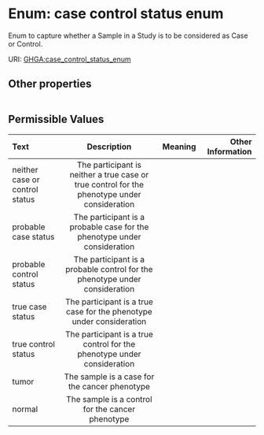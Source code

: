 
# Enum: case control status enum


Enum to capture whether a Sample in a Study is to be considered as Case or Control.

URI: [GHGA:case_control_status_enum](https://w3id.org/GHGA/case_control_status_enum)


## Other properties

|  |  |  |
| --- | --- | --- |

## Permissible Values

| Text | Description | Meaning | Other Information |
| :--- | :---: | :---: | ---: |
| neither case or control status | The participant is neither a true case or true control for the phenotype under consideration |  |  |
| probable case status | The participant is a probable case for the phenotype under consideration |  |  |
| probable control status | The participant is a probable control for the phenotype under consideration |  |  |
| true case status | The participant is a true case for the phenotype under consideration |  |  |
| true control status | The participant is a true control for the phenotype under consideration |  |  |
| tumor | The sample is a case for the cancer phenotype |  |  |
| normal | The sample is a control for the cancer phenotype |  |  |

